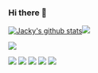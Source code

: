 ### Hi there 👋




<a href="https://github.com/wxpsjhhd"><img  src="https://github-readme-stats.vercel.app/api?username=wxpsjhhd&show_icons=true&include_all_commits=true&theme=vue&hide_border=true" alt="Jacky's github stats" /></a><a href="https://github.com/wxpsjhhd"><img src="https://github-readme-stats.vercel.app/api/top-langs/?username=wxpsjhhd&layout=compact&theme=vue&hide_border=true" /></a>

<a href="https://github.com/wxpsjhhd"><img align='center' src="https://github-readme-streak-stats.herokuapp.com/?user=wxpsjhhd&theme=vue"></a>

![](https://visitor-badge.glitch.me/badge?page_id=wxpsjhhd)
![](https://img.shields.io/badge/python-3.9-skyblue?style=for-the—badge&logo=python&logoColor=skyblue)
[![](https://img.shields.io/badge/OS-Arch%20Linux-33aadd?style=flat-square&logo=arch-linux&logoColor=ffffff)](https://www.archlinux.org/)
[![](https://img.shields.io/badge/-Java-007396?style=flat-square&logo=java&logoColor=ffffff)](https://reactjs.org/)
![](https://img.shields.io/badge/docker-20.10.12-blue)
